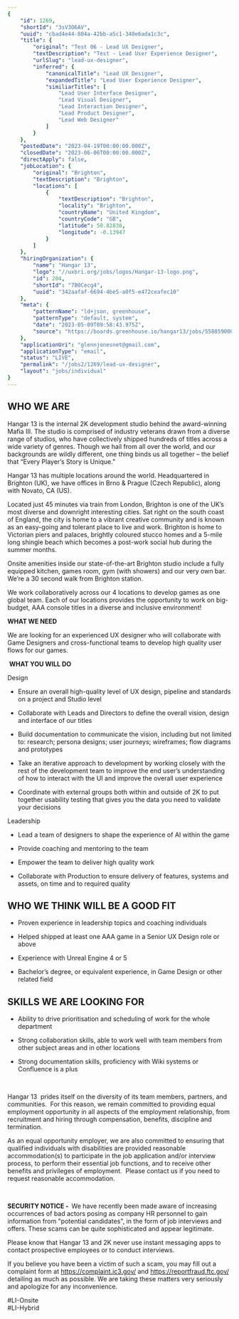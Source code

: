 ```yaml
---
{
	"id": 1269,
	"shortId": "3sV3O6AV",
	"uuid": "cbad4e44-804a-42bb-a5c1-340e6ada1c3c",
	"title": {
		"original": "Test 06 - Lead UX Designer",
		"textDescription": "Test - Lead User Experience Designer",
		"urlSlug": "lead-ux-designer",
		"inferred": {
			"canonicalTitle": "Lead UX Designer",
			"expandedTitle": "Lead User Experience Designer",
			"similiarTitles": [
				"Lead User Interface Designer",
				"Lead Visual Designer",
				"Lead Interaction Designer",
				"Lead Product Designer",
				"Lead Web Designer"
			]
		}
	},
	"postedDate": "2023-04-19T00:00:00.000Z",
	"closedDate": "2023-06-06T00:00:00.000Z",
	"directApply": false,
	"jobLocation": {
		"original": "Brighton",
		"textDescription": "Brighton",
		"locations": [
			{
				"textDescription": "Brighton",
				"locality": "Brighton",
				"countryName": "United Kingdom",
				"countryCode": "GB",
				"latitude": 50.82838,
				"longitude": -0.13947
			}
		]
	},
	"hiringOrganization": {
		"name": "Hangar 13",
		"logo": "//uxbri.org/jobs/logos/Hangar-13-logo.png",
		"id": 204,
		"shortId": "7B0Cecg4",
		"uuid": "342aafaf-6694-4be5-a0f5-e472ceafec10"
	},
	"meta": {
		"patternName": "ld+json, greenhouse",
		"patternType": "default, system",
		"date": "2023-05-09T09:58:43.975Z",
		"source": "https://boards.greenhouse.io/hangar13/jobs/5588590003#app"
	},
	"applicationUri": "glennjonesnet@gmail.com",
	"applicationType": "email",
	"status": "LIVE",
	"permalink": "/jobs2/1269/lead-ux-designer",
	"layout": "jobs/individual"
}
---
```

<h2><strong>WHO WE ARE</strong></h2><p>Hangar 13 is the internal 2K development studio behind the award-winning Mafia III. The studio is comprised of industry veterans drawn from a diverse range of studios, who have collectively shipped hundreds of titles across a wide variety of genres. Though we hail from all over the world, and our backgrounds are wildly different, one thing binds us all together – the belief that “Every Player’s Story is Unique.”</p><p>Hangar 13 has multiple locations around the world. Headquartered in Brighton (UK), we have offices in Brno &amp; Prague (Czech Republic), along with Novato, CA (US).</p><p>Located just 45 minutes via train from London, Brighton is one of the UK’s most diverse and downright interesting cities. Sat right on the south coast of England, the city is home to a vibrant creative community and is known as an easy-going and tolerant place to live and work. Brighton is home to Victorian piers and palaces, brightly coloured stucco homes and a 5-mile long shingle beach which becomes a post-work social hub during the summer months.</p><p>Onsite amenities inside our state-of-the-art Brighton studio include a fully equipped kitchen, games room, gym (with showers) and our very own bar. We’re a 30 second walk from Brighton station.</p><p>We work collaboratively across our 4 locations to develop games as one global team. Each of our locations provides the opportunity to work on big-budget, AAA console titles in a diverse and inclusive environment!<br></p><p><strong>WHAT WE NEED</strong></p><p>We are looking for an experienced UX designer who will collaborate with Game Designers and cross-functional teams to develop high quality user flows for our games.<br></p><p>&nbsp;<strong>WHAT YOU WILL DO</strong></p><p>Design</p><ul><li><p>Ensure an overall high-quality level of UX design, pipeline and standards on a project and Studio level</p></li><li><p>Collaborate with Leads and Directors to define the overall vision, design and interface of our titles</p></li><li><p>Build documentation to communicate the vision, including but not limited to: research; persona designs; user journeys; wireframes; flow diagrams and prototypes</p></li><li><p>Take an iterative approach to development by working closely with the rest of the development team to improve the end user’s understanding of how to interact with the UI and improve the overall user experience</p></li><li><p>Coordinate with external groups both within and outside of 2K to put together usability testing that gives you the data you need to validate your decisions</p></li></ul><p>Leadership</p><ul><li><p>Lead a team of designers to shape the experience of AI within the game</p></li><li><p>Provide coaching and mentoring to the team</p></li><li><p>Empower the team to deliver high quality work</p></li><li><p>Collaborate with Production to ensure delivery of features, systems and assets, on time and to required quality</p></li></ul><h2><strong>WHO WE THINK WILL BE A GOOD FIT</strong></h2><ul><li><p>Proven experience in leadership topics and coaching individuals</p></li><li><p>Helped shipped at least one AAA game in a Senior UX Design role or above</p></li><li><p>Experience with Unreal Engine 4 or 5</p></li><li><p>Bachelor’s degree, or equivalent experience, in Game Design or other related field</p></li></ul><h2><strong>SKILLS WE ARE LOOKING FOR</strong></h2><ul><li><p>Ability to drive prioritisation and scheduling of work for the whole department</p></li><li><p>Strong collaboration skills, able to work well with team members from other subject areas and in other locations</p></li><li><p>Strong documentation skills, proficiency with Wiki systems or Confluence is a plus</p></li></ul><p>&nbsp;</p><p>Hangar 13&nbsp; prides itself on the diversity of its team members, partners, and communities.&nbsp; For this reason, we remain committed to providing equal employment opportunity in all aspects of the employment relationship, from recruitment and hiring through compensation, benefits, discipline and termination.&nbsp;&nbsp;</p><p>As an equal opportunity employer, we are also committed to ensuring that qualified individuals with disabilities are provided reasonable accommodation(s) to participate in the job application and/or interview process, to perform their essential job functions, and to receive other benefits and privileges of employment.&nbsp; Please contact us if you need to request reasonable accommodation.</p><p>&nbsp;</p><p><strong>SECURITY NOTICE -&nbsp; </strong>We have recently been made aware of increasing occurrences of bad actors posing as company HR personnel to gain information from "potential candidates", in the form of job interviews and offers. These scams can be quite sophisticated and appear legitimate.</p><p>Please know that Hangar 13 and 2K never use instant messaging apps to contact prospective employees or to conduct interviews.</p><p>If you believe you have been a victim of such a scam, you may fill out a complaint form at <a target="_blank" rel="noopener noreferrer nofollow" href="https://complaint.ic3.gov/">https://complaint.ic3.gov/</a> and <a target="_blank" rel="noopener noreferrer nofollow" href="https://reportfraud.ftc.gov/">https://reportfraud.ftc.gov/</a> detailing as much as possible. We are taking these matters very seriously and apologize for any inconvenience.</p><p>#LI-Onsite <br>#LI-Hybrid</p>
